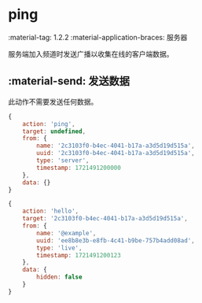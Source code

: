 # ping
<span class="feature-tag" title="最早可用版本" markdown>
    <span class="icon">:material-tag:</span>
    <span class="text">1.2.2</span>
</span>
<span class="feature-tag" title="终端类型" markdown>
    <span class="icon">:material-application-braces:</span>
    <span class="text">服务器</span>
</span>

服务端加入频道时发送广播以收集在线的客户端数据。

## :material-send: 发送数据
此动作不需要发送任何数据。

``` javascript title="示例"
{
    action: 'ping',
    target: undefined,
    from: {
        name: '2c3103f0-b4ec-4041-b17a-a3d5d19d515a',
        uuid: '2c3103f0-b4ec-4041-b17a-a3d5d19d515a',
        type: 'server',
        timestamp: 1721491200000
    },
    data: {}
}
```

``` javascript title="客户端回复示例"
{
    action: 'hello',
    target: '2c3103f0-b4ec-4041-b17a-a3d5d19d515a',
    from: {
        name: '@example',
        uuid: 'ee8b8e3b-e8fb-4c41-b9be-757b4add08ad',
        type: 'live',
        timestamp: 1721491200123
    },
    data: {
        hidden: false
    }
}
```